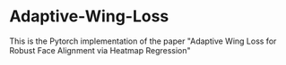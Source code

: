# Adaptive-Wing-Loss
This is the Pytorch implementation of the paper "Adaptive Wing Loss for Robust Face Alignment via Heatmap Regression" 

